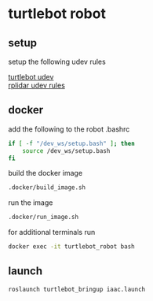# turtlebot robot

## setup 

setup the following udev rules

[turtlebot udev](https://github.com/kobuki-base/kobuki_ftdi/blob/devel/60-kobuki.rules)  
[rplidar udev rules](https://github.com/Slamtec/rplidar_ros/blob/master/debian/udev)

## docker

add the following to the robot .bashrc

```bash
if [ -f "/dev_ws/setup.bash" ]; then
    source /dev_ws/setup.bash
fi
```

build the docker image

```bash
.docker/build_image.sh
```

run the image

```bash
.docker/run_image.sh
```

for additional terminals run

```bash
docker exec -it turtlebot_robot bash
```

## launch

```bash
roslaunch turtlebot_bringup iaac.launch
```